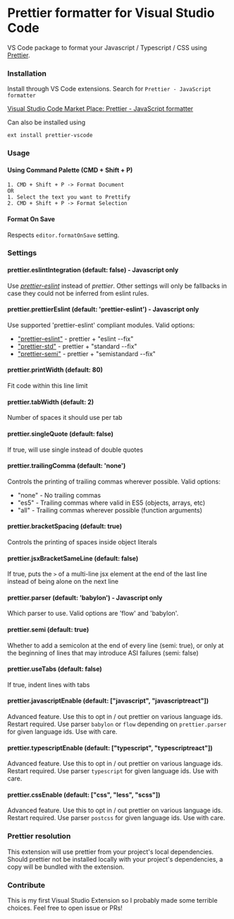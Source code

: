 # Prettier formatter for Visual Studio Code

VS Code package to format your Javascript / Typescript / CSS using [Prettier](https://github.com/prettier/prettier).

### Installation

Install through VS Code extensions. Search for `Prettier - JavaScript formatter`

[Visual Studio Code Market Place: Prettier - JavaScript formatter](https://marketplace.visualstudio.com/items?itemName=esbenp.prettier-vscode)

Can also be installed using

```
ext install prettier-vscode
```

### Usage

#### Using Command Palette (CMD + Shift + P)

```
1. CMD + Shift + P -> Format Document
OR
1. Select the text you want to Prettify
2. CMD + Shift + P -> Format Selection
```

#### Format On Save

Respects `editor.formatOnSave` setting.

### Settings
#### prettier.eslintIntegration (default: false) - Javascript only
Use *[prettier-eslint][prettier-eslint]* instead of *prettier*.
Other settings will only be fallbacks in case they could not be inferred from eslint rules.
#### prettier.prettierEslint (default: 'prettier-eslint') - Javascript only
Use supported 'prettier-eslint' compliant modules. Valid options:
 - ["prettier-eslint"][prettier-eslint] - prettier + "eslint --fix"
 - ["prettier-std"][prettier-std]    - prettier + "standard --fix"
 - ["prettier-semi"][prettier-semi]   - prettier + "semistandard --fix"

#### prettier.printWidth (default: 80)

Fit code within this line limit

#### prettier.tabWidth (default: 2)

Number of spaces it should use per tab

#### prettier.singleQuote (default: false)
If true, will use single instead of double quotes

#### prettier.trailingComma (default: 'none')
Controls the printing of trailing commas wherever possible. Valid options:
 - "none" - No trailing commas
 - "es5"  - Trailing commas where valid in ES5 (objects, arrays, etc)
 - "all"  - Trailing commas wherever possible (function arguments)

#### prettier.bracketSpacing (default: true)
Controls the printing of spaces inside object literals

#### prettier.jsxBracketSameLine (default: false)
If true, puts the `>` of a multi-line jsx element at the end of the last line instead of being alone on the next line

#### prettier.parser (default: 'babylon') - Javascript only
Which parser to use. Valid options are 'flow' and 'babylon'.

#### prettier.semi (default: true)
Whether to add a semicolon at the end of every line (semi: true),
or only at the beginning of lines that may introduce ASI failures (semi: false)

#### prettier.useTabs (default: false)
If true, indent lines with tabs

#### prettier.javascriptEnable (default: ["javascript", "javascriptreact"])
Advanced feature. Use this to opt in / out prettier on various language ids. Restart required.
Use parser `babylon` or `flow` depending on `prettier.parser` for given language ids.
Use with care.

#### prettier.typescriptEnable (default: ["typescript", "typescriptreact"])
Advanced feature. Use this to opt in / out prettier on various language ids. Restart required.
Use parser `typescript` for given language ids.
Use with care.

#### prettier.cssEnable (default: ["css", "less", "scss"])
Advanced feature. Use this to opt in / out prettier on various language ids. Restart required.
Use parser `postcss` for given language ids.
Use with care.

### Prettier resolution
This extension will use prettier from your project's local dependencies. Should prettier not be installed locally with your project's dependencies, a copy will be bundled with the extension.

### Contribute

This is my first Visual Studio Extension so I probably made some terrible choices. Feel free to open issue or PRs!

[prettier-eslint]: https://github.com/prettier/prettier-eslint
[prettier-std]: https://github.com/bySabi/prettier-std
[prettier-semi]: https://github.com/bySabi/prettier-semi
